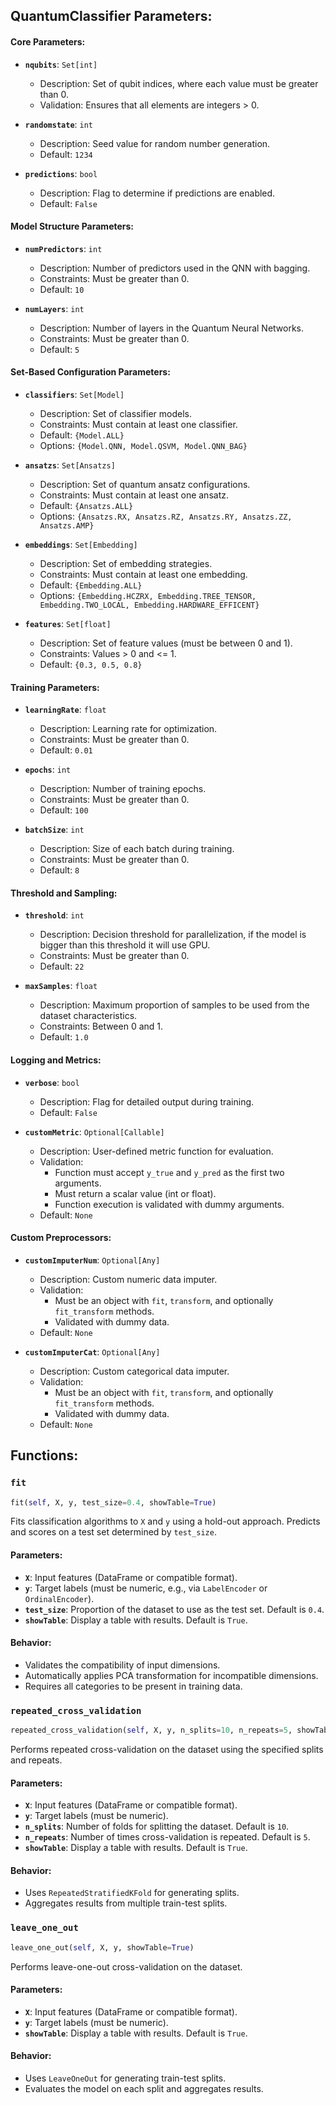 ## QuantumClassifier Parameters: 
#### Core Parameters:
- **`nqubits`**: `Set[int]`
  - Description: Set of qubit indices, where each value must be greater than 0.
  - Validation: Ensures that all elements are integers > 0.

- **`randomstate`**: `int`
  - Description: Seed value for random number generation.
  - Default: `1234`

- **`predictions`**: `bool`
  - Description: Flag to determine if predictions are enabled.
  - Default: `False`

#### Model Structure Parameters:
- **`numPredictors`**: `int`
  - Description: Number of predictors used in the QNN with bagging.
  - Constraints: Must be greater than 0.
  - Default: `10`

- **`numLayers`**: `int`
  - Description: Number of layers in the Quantum Neural Networks.
  - Constraints: Must be greater than 0.
  - Default: `5`

#### Set-Based Configuration Parameters:
- **`classifiers`**: `Set[Model]`
  - Description: Set of classifier models.
  - Constraints: Must contain at least one classifier.
  - Default: `{Model.ALL}`
  - Options: `{Model.QNN, Model.QSVM, Model.QNN_BAG}`

- **`ansatzs`**: `Set[Ansatzs]`
  - Description: Set of quantum ansatz configurations.
  - Constraints: Must contain at least one ansatz.
  - Default: `{Ansatzs.ALL}`
  - Options: `{Ansatzs.RX, Ansatzs.RZ, Ansatzs.RY, Ansatzs.ZZ, Ansatzs.AMP}`

- **`embeddings`**: `Set[Embedding]`
  - Description: Set of embedding strategies.
  - Constraints: Must contain at least one embedding.
  - Default: `{Embedding.ALL}`
  - Options: `{Embedding.HCZRX, Embedding.TREE_TENSOR, Embedding.TWO_LOCAL, Embedding.HARDWARE_EFFICENT}`

- **`features`**: `Set[float]`
  - Description: Set of feature values (must be between 0 and 1).
  - Constraints: Values > 0 and <= 1.
  - Default: `{0.3, 0.5, 0.8}`

#### Training Parameters:
- **`learningRate`**: `float`
  - Description: Learning rate for optimization.
  - Constraints: Must be greater than 0.
  - Default: `0.01`

- **`epochs`**: `int`
  - Description: Number of training epochs.
  - Constraints: Must be greater than 0.
  - Default: `100`

- **`batchSize`**: `int`
  - Description: Size of each batch during training.
  - Constraints: Must be greater than 0.
  - Default: `8`

#### Threshold and Sampling:
- **`threshold`**: `int`
  - Description: Decision threshold for parallelization, if the model is bigger than this threshold it will use GPU.
  - Constraints: Must be greater than 0.
  - Default: `22`

- **`maxSamples`**: `float`
  - Description: Maximum proportion of samples to be used from the dataset characteristics.
  - Constraints: Between 0 and 1.
  - Default: `1.0`

#### Logging and Metrics:
- **`verbose`**: `bool`
  - Description: Flag for detailed output during training.
  - Default: `False`

- **`customMetric`**: `Optional[Callable]`
  - Description: User-defined metric function for evaluation.
  - Validation:
    - Function must accept `y_true` and `y_pred` as the first two arguments.
    - Must return a scalar value (int or float).
    - Function execution is validated with dummy arguments.
  - Default: `None`

#### Custom Preprocessors:
- **`customImputerNum`**: `Optional[Any]`
  - Description: Custom numeric data imputer.
  - Validation:
    - Must be an object with `fit`, `transform`, and optionally `fit_transform` methods.
    - Validated with dummy data.
  - Default: `None`

- **`customImputerCat`**: `Optional[Any]`
  - Description: Custom categorical data imputer.
  - Validation:
    - Must be an object with `fit`, `transform`, and optionally `fit_transform` methods.
    - Validated with dummy data.
  - Default: `None`

## Functions: 

### **`fit`**
```python
fit(self, X, y, test_size=0.4, showTable=True)
```
Fits classification algorithms to `X` and `y` using a hold-out approach. Predicts and scores on a test set determined by `test_size`.

#### Parameters:
- **`X`**: Input features (DataFrame or compatible format).
- **`y`**: Target labels (must be numeric, e.g., via `LabelEncoder` or `OrdinalEncoder`).
- **`test_size`**: Proportion of the dataset to use as the test set. Default is `0.4`.
- **`showTable`**: Display a table with results. Default is `True`.

#### Behavior:
- Validates the compatibility of input dimensions.
- Automatically applies PCA transformation for incompatible dimensions.
- Requires all categories to be present in training data.

### **`repeated_cross_validation`**
```python
repeated_cross_validation(self, X, y, n_splits=10, n_repeats=5, showTable=True)
```
Performs repeated cross-validation on the dataset using the specified splits and repeats.

#### Parameters:
- **`X`**: Input features (DataFrame or compatible format).
- **`y`**: Target labels (must be numeric).
- **`n_splits`**: Number of folds for splitting the dataset. Default is `10`.
- **`n_repeats`**: Number of times cross-validation is repeated. Default is `5`.
- **`showTable`**: Display a table with results. Default is `True`.

#### Behavior:
- Uses `RepeatedStratifiedKFold` for generating splits.
- Aggregates results from multiple train-test splits.

### **`leave_one_out`**
```python
leave_one_out(self, X, y, showTable=True)
```
Performs leave-one-out cross-validation on the dataset.

#### Parameters:
- **`X`**: Input features (DataFrame or compatible format).
- **`y`**: Target labels (must be numeric).
- **`showTable`**: Display a table with results. Default is `True`.

#### Behavior:
- Uses `LeaveOneOut` for generating train-test splits.
- Evaluates the model on each split and aggregates results.
